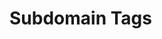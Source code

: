 # Subdomain Tags

<!-- The Domains array. How it works for the Harp Platform, could work with Harp Hook, doesn’t work for other things but could in the future. -->